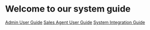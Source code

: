 <!-- TITLE: Bonobo LottoSuite System Guide -->
<!-- SUBTITLE: A complete guide on developing and deploying LottoRace installations-->



# Welcome to our system guide
[Admin User Guide](/admin-user-guide "title text!")
[Sales Agent User Guide](http://nodeca.github.io/pica/demo/ "title text!")
[System Integration Guide](http://nodeca.github.io/pica/demo/ "title text!")


